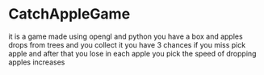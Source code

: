 # CatchAppleGame
it is a game made using opengl and python
you have a box and apples drops from trees and you collect it
you have 3 chances if you miss pick apple and after that you lose
in each apple you pick the speed of dropping apples increases
